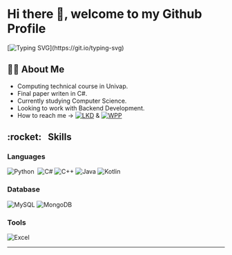 <h1> Hi there 👋, welcome to my Github Profile </h1>

[![Typing SVG](https://readme-typing-svg.demolab.com/?lines=Hey!;I'm+Leo!;Aspiring+to+be+a+back-end+developer!)](https://git.io/typing-svg)

<h2> 👨‍🎓 About Me </h2>

- Computing technical course in Univap.
- Final paper writen in C#.
- Currently studying Computer Science.
- Looking to work with Backend Development.
- How to reach me -> <a href = "https://www.linkedin.com/in/leonardo-torres-835849250/"> ![LKD](https://img.shields.io/badge/LinkedIn-0077B5?style=for-the-badge&logo=linkedin&logoColor=white)</a> & <a href = "https://wa.me/5512983009111"> ![WPP](https://img.shields.io/badge/WhatsApp-25D366?style=for-the-badge&logo=whatsapp&logoColor=white) </a>

<h2> :rocket: &nbsp; Skills </h2>
<h3> Languages </h3>

![Python](https://img.shields.io/badge/Python-14354C?style=for-the-badge&logo=python&logoColor=white)&nbsp; 
![C#](https://img.shields.io/badge/C%23-239120?style=for-the-badge&logo=c-sharp&logoColor=white)
![C++](https://img.shields.io/badge/C%2B%2B-00599C?style=for-the-badge&logo=c%2B%2B&logoColor=white)
![Java](https://img.shields.io/badge/Java-ED8B00?style=for-the-badge&logo=java&logoColor=white)
![Kotlin](https://img.shields.io/badge/Kotlin-0095D5?&style=for-the-badge&logo=kotlin&logoColor=white)

<h3> Database </h3>

![MySQL](	https://img.shields.io/badge/MySQL-00000F?style=for-the-badge&logo=mysql&logoColor=white)
![MongoDB](https://img.shields.io/badge/MongoDB-4EA94B?style=for-the-badge&logo=mongodb&logoColor=white)

<h3> Tools </h3>

![Excel](https://img.shields.io/badge/Microsoft_Excel-217346?style=for-the-badge&logo=microsoft-excel&logoColor=white)

<hr>

<!-- ![Top_Langs](https://github-readme-stats.vercel.app/api/top-langs/?username=leotorresgon&layout=compact&theme=radical) -->

